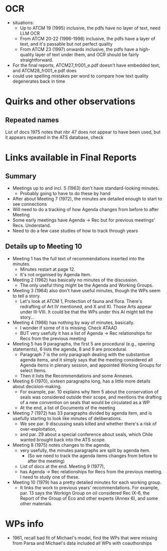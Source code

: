 # OCR

- situations:
    - Up to ATCM 19 (1995) inclusive, the pdfs have no layer of text, need LLM OCR 
    - From ATCM 20-22 (1996-1998) inclusive, the pdfs have a layer of text, and it's passable but not perfect quality
    - From ATCM 23 (1997) onwards inclusive, the pdfs have a high-quality layer of text under them, and OCR should be fairly straightforward.
- For the final reports, ATCM27_fr001_e.pdf doesn't have embedded text, and ATCM28_fr001_e.pdf does
- could use spelling mistakes per word to compare how text quality degenerates back in time


# Quirks and other observations

## Repeated names

List of docs 1975 notes that nbr 47 does not appear to have been used, but it appears repeated in the ATS database, check

# Links available in Final Reports

## Summary

- Meetings up to and incl. 5 (1963) don't have standard-looking minutes.
    - Probably going to have to do these by hand
- After about Meeting 7 (1972), the minutes are detailed enough to start to see connections
- Will need to do a tracking of how Agenda changes from before to after Meeting
- Some early meetings have Agenda -> Rec but for previous meetings' Recs. Understand.
- Need to do a few case studies of how to track through years

## Details up to Meeting 10

- Meeting 1 has the full text of recommendations inserted into the minutes.
    - Minutes restart at page 12.
    - It's not organised by Agenda Item.
- Meeting 2 (1962) has basically no minutes of the discussion.
    - The only useful thing might be the Agenda and Working Groups.
- Meeting 3 (1964) also don't have useful minutes, though the WPs seem to tell a story.
    - Let's look at ATCM 1, Protection of fauna and flora.  There's redrafting of Art IV mentioned, and X and XI.  Those Arts appear under III-VIII.  It could be that the WPs under this AI might tell the story...
- Meeting 4 (1966) has nothing by way of minutes, basically.
    - I wonder if some of it is missing. Check ATAAD
    - BUT very usefully it has a list of Agenda -> Rec relationships for Recs from the previous meeting
- Meeting 5 has 9 paragraphs, the first 5 are procedural (e.g., opening statements), 6 lists the agenda, 8 and 9 are procedural.  
    - Paragraph 7 is the only paragraph dealing with the substantive agenda items, and it simply says that the meeting considered all Agenda items in plenary session, and appointed Working Groups for select Items.  
    - Then it lists the Recommendations and some Annexes.
- Meeting 6 (1970), sixteen paragraphs long, has a little more details about decision-making.
    - For example, par. 10 explains why Item 5 about the conservation of seals was considered outside their scope, and mentions the drafting of a new convention on seals that would be circulated as a WP
    - At the end, a list of Documents of the meeting
- Meeting 7 (1972) has 33 paragraphs divided by agenda item, and is usefully starting to look like minutes of deliberations.
    - We see par. 9 discussing seals killed and whether there's a risk of over-exploitation,
    - and par. 29 about a special conference about seals, which Chile wanted brought back into the ATS scope.
- Meeting 8 (1975) notes changes to the agenda; 
    - very usefully, the minutes paragraphs are split by agenda item.
        - (So we need to track the agenda items changes from before to after the meeting)
    - List of docs at the end.
Meeting 9 (1977),
    - has Agenda -> Rec relationships for Recs from the previous meeting. I need to study one of these.
- Meeting 10 (1979) has a pretty detailed minutes for each working group. 
    - It links the work to previous years' recommendations. For example, par. 13 says the Workign Group on oil considered Rec IX-6,
the Report of the Group of Eco and other experts (Annex 6), and some other materials.

# WPs info

- 1961, recall bad fit of Michael's model, find the WPs that were missing from Parsa and Michael's data included all WPs with coauthorships
